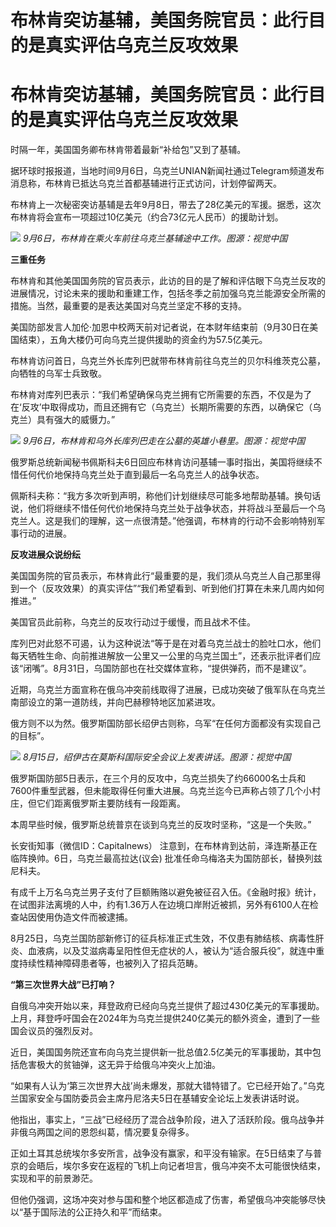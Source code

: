# 布林肯突访基辅，美国务院官员：此行目的是真实评估乌克兰反攻效果

# 布林肯突访基辅，美国务院官员：此行目的是真实评估乌克兰反攻效果

时隔一年，美国国务卿布林肯带着最新“补给包”又到了基辅。

据环球时报报道，当地时间9月6日，乌克兰UNIAN新闻社通过Telegram频道发布消息称，布林肯已抵达乌克兰首都基辅进行正式访问，计划停留两天。

布林肯上一次秘密突访基辅是去年9月8日，带去了28亿美元的军援。据悉，这次布林肯将会宣布一项超过10亿美元（约合73亿元人民币）的援助计划。

![](https://inews.gtimg.com/om_bt/Ox0-W5ghoXwqOMwhpruDvMyt_8y1854evmiWWVoJda7k0AA/1000)
_9月6日，布林肯在乘火车前往乌克兰基辅途中工作。图源：视觉中国_

**三重任务**

布林肯和其他美国国务院的官员表示，此访的目的是了解和评估眼下乌克兰反攻的进展情况，讨论未来的援助和重建工作，包括冬季之前加强乌克兰能源安全所需的措施。当然，最重要的是表达美国对乌克兰坚定不移的支持。

美国防部发言人加伦·加恩中校两天前对记者说，在本财年结束前（9月30日在美国结束），五角大楼仍可向乌克兰提供援助的资金约为57.5亿美元。

布林肯访问首日，乌克兰外长库列巴就带布林肯前往乌克兰的贝尔科维茨克公墓，向牺牲的乌军士兵致敬。

布林肯对库列巴表示：“我们希望确保乌克兰拥有它所需要的东西，不仅是为了在‘反攻’中取得成功，而且还拥有它（乌克兰）长期所需要的东西，以确保它（乌克兰）具有强大的威慑力。”

![](https://inews.gtimg.com/om_bt/Otafn8q2F-CRcqVGNV3CFE1DaXovufw82AE3YRhDFVE_gAA/1000)
_9月6日，布林肯和乌外长库列巴走在公墓的英雄小巷里。图源：视觉中国_

俄罗斯总统新闻秘书佩斯科夫6日回应布林肯访问基辅一事时指出，美国将继续不惜任何代价地保持乌克兰处于直到最后一名乌克兰人的战争状态。

佩斯科夫称：“我方多次听到声明，称他们计划继续尽可能多地帮助基辅。换句话说，他们将继续不惜任何代价地保持乌克兰处于战争状态，并将战斗至最后一个乌克兰人。这是我们的理解，这一点很清楚。”他强调，布林肯的行动不会影响特别军事行动的进展。

**反攻进展众说纷纭**

美国国务院的官员表示，布林肯此行“最重要的是，我们须从乌克兰人自己那里得到一个（反攻效果）的真实评估”“我们希望看到、听到他们打算在未来几周内如何推进。”

美国官员此前称，乌克兰的反攻行动过于缓慢，而且战术不佳。

库列巴对此怒不可遏，认为这种说法“等于是在对着乌克兰战士的脸吐口水，他们每天牺牲生命、向前推进解放一公里又一公里的乌克兰国土”，还表示批评者们应该“闭嘴”。8月31日，乌国防部也在社交媒体宣称，“提供弹药，而不是建议”。

近期，乌克兰方面宣称在俄乌冲突前线取得了进展，已成功突破了俄军队在乌克兰南部设立的第一道防线，并向巴赫穆特地区加紧进攻。

俄方则不以为然。俄罗斯国防部长绍伊古则称，乌军“在任何方面都没有实现自己的目标”。

![](https://inews.gtimg.com/om_bt/OKbKHpLsate25jGHyqJdeGaq5jTIAKD6jAIMc5_2kjckUAA/1000)
_8月15日，绍伊古在莫斯科国际安全会议上发表讲话。图源：视觉中国_

俄罗斯国防部5日表示，在三个月的反攻中，乌克兰损失了约66000名士兵和7600件重型武器，但未能取得任何重大进展。乌克兰迄今已声称占领了几个小村庄，但它们距离俄罗斯主要防线有一段距离。

本周早些时候，俄罗斯总统普京在谈到乌克兰的反攻时坚称，“这是一个失败。”

长安街知事（微信ID：Capitalnews） 注意到，在布林肯到达前，泽连斯基正在临阵换帅。6日，乌克兰最高拉达(议会)
批准任命乌梅洛夫为国防部长，替换列兹尼科夫。

有成千上万名乌克兰男子支付了巨额贿赂以避免被征召入伍。《金融时报》统计，在试图非法离境的人中，约有1.36万人在边境口岸附近被抓，另外有6100人在检查站因使用伪造文件而被逮捕。

8月25日，乌克兰国防部新修订的征兵标准正式生效，不仅患有肺结核、病毒性肝炎、血液病，以及艾滋病毒呈阳性但无症状的人，被认为“适合服兵役”，就连中重度持续性精神障碍患者等，也被列入了招兵范畴。

**“第三次世界大战”已打响？**

自俄乌冲突开始以来，拜登政府已经向乌克兰提供了超过430亿美元的军事援助。上月，拜登呼吁国会在2024年为乌克兰提供240亿美元的额外资金，遭到了一些国会议员的强烈反对。

近日，美国国务院还宣布向乌克兰提供新一批总值2.5亿美元的军事援助，其中包括危害极大的贫铀弹，这无异于给俄乌冲突火上加油。

“如果有人认为‘第三次世界大战’尚未爆发，那就大错特错了。它已经开始了。”乌克兰国家安全与国防委员会主席丹尼洛夫5日在基辅安全论坛上发表讲话时说。

他指出，事实上，“三战”已经经历了混合战争阶段，进入了活跃阶段。俄乌战争并非俄乌两国之间的恩怨纠葛，情况要复杂得多。

正如土耳其总统埃尔多安所言，战争没有赢家，和平没有输家。在5日结束了与普京的会晤后，埃尔多安在返程的飞机上向记者坦言，俄乌冲突不太可能很快结束，实现和平的前景渺茫。

但他仍强调，这场冲突对参与国和整个地区都造成了伤害，希望俄乌冲突能够尽快以“基于国际法的公正持久和平”而结束。

